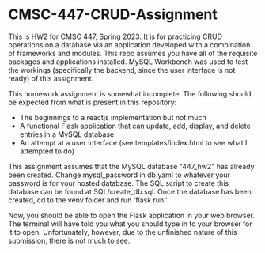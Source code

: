# CMSC-447-CRUD-Assignment
This is HW2 for CMSC 447, Spring 2023. It is for practicing CRUD operations on a database via an application developed with a combination of frameworks and modules. This repo assumes you have all of the requisite packages and applications installed. MySQL Workbench was used to test the workings (specifically the backend, since the user interface is not ready) of this assignment.

This homework assignment is somewhat incomplete. The following should be expected from what is present in this repository:
- The beginnings to a reactjs implementation but not much
- A functional Flask application that can update, add, display, and delete entries in a MySQL database
- An attempt at a user interface (see templates/index.html to see what I attempted to do)

This assignment assumes that the MySQL database "447_hw2" has already been created. Change mysql_password in db.yaml to whatever your password is for your hosted database. The SQL script to create this database can be found at SQL/create_db.sql. Once the database has been created, cd to the venv folder and run 'flask run.'

Now, you should be able to open the Flask application in your web browser. The terminal will have told you what you should type in to your browser for it to open. Unfortunately, however, due to the unfinished nature of this submission, there is not much to see.
